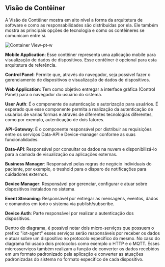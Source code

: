 ## Visão de Contêiner

A Visão de Contêiner mostra em alto nível a forma da arquitetura de software e como as responsabilidades são distribuídas por ela. Ele também mostra as principais opções de tecnologia e como os contêineres se comunicam entre si.

![Container View-pt-w](https://github.com/Bwenkoi/Conf-eHealth-Documentation/assets/28735848/e78ac3b4-f5e3-4406-b465-f8ab000575bd)

**Mobile Application**: Esse contêiner representa uma aplicação mobile para visualização de dados de dispositivos. Esse contêiner é opcional para esta arquitetura de referência.

**Control Panel**: Permite que, através do navegador, seja possível fazer o gerenciamento de dispositivos e visualização de dados de dispositivos.

**Web Application**: Tem como objetivo entregar a interface gráfica (Control Panel) para o navegador do usuário do sistema.

**User Auth**: É o componente de autenticação e autorização para usuários. É esperado que esse componente permita a realização da autenticação de usuários de varias formas e através de diferentes tecnologias diferentes, como por exemplo, autenticação de dois fatores. 

**API-Gateway**: É o componente responsável por distribuir as requisições entre os serviços Data-API e Device-manager conforme as suas funcionalidades.

**Data-API**: Responsável por consultar os dados na nuvem e disponibilizá-lo para a camada de visualização ou aplicações externas.

**Business Manager**: Responsável pelas regras de negócio individuais do paciente, por exemplo, o treshold para o disparo de notificações para cuidadores externos.

**Device Manager**: Responsável por gerenciar, configurar e atuar sobre dispositivos instalados no sistema.

**Event Streaming**: Responsável por entregar as mensagens, eventos, dados e comandos em todo o sistema via publish/subscribe.  

**Device Auth**: Parte responsável por realizar a autenticação dos dispositivos.

Dentro do diagrama, é possível notar dois micro-serviços que possuem o prefixo "iot-agent" esses serviços serão responsáveis por receber os dados e atuar sobre um dispositivo no protocolo especifico do mesmo. No caso do diagrama foi usado dois protocolos como exemplo o HTTP e o MQTT. Esses microsserviços também realizam a função de converter os dados recebidos em um formato padronizado pela aplicação e converter as atuações padronizadas do sistema no formato especifico de cada dispositivo.
